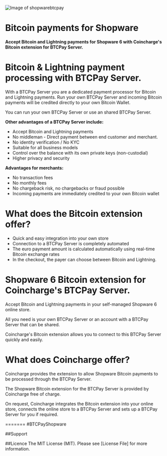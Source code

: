![Image of shopwarebtcpay](https://shopware.coincharge.io/media/e1/41/ca/1664280813/shopware-btcpay-plugin.png)

# Bitcoin payments for Shopware

**Accept Bitcoin and Lightning payments for Shopware 6 with Coincharge's Bitcoin extension for BTCPay Server.**

# Bitcoin & Lightning payment processing with BTCPay Server.

With a BTCPay Server you are a dedicated payment processor for Bitcoin and Lightning payments. Run your own BTCPay Server and incoming Bitcoin payments will be credited directly to your own Bitcoin Wallet.

You can run your own BTCPay Server or use an shared BTCPay Server.

**Other advantages of a BTCPay Server include:**

- Accept Bitcoin and Lightning payments
- No middleman - Direct payment between end customer and merchant.
- No identity verification / No KYC
- Suitable for all business models
- Control over the balance with its own private keys (non-custodial)
- Higher privacy and security

**Advantages for merchants:**

- No transaction fees
- No monthly fees
- No chargeback risk, no chargebacks or fraud possible
- Incoming payments are immediately credited to your own Bitcoin wallet

# What does the Bitcoin extension offer?

- Quick and easy integration into your own store
- Connection to a BTCPay Server is completely automated
- The euro payment amount is calculated automatically using real-time Bitcoin exchange rates
- In the checkout, the payer can choose between Bitcoin and Lightning.

# Shopware 6 Bitcoin extension for Coincharge's BTCPay Server.

Accept Bitcoin and Lightning payments in your self-managed Shopware 6 online store.

All you need is your own BTCPay Server or an account with a BTCPay Server that can be shared.

Coincharge's Bitcoin extension allows you to connect to this BTCPay Server quickly and easily.

# What does Coincharge offer?
Coincharge provides the extension to allow Shopware Bitcoin payments to be processed through the BTCPay Server.

The Shopware Bitcoin extension for the BTCPay Server is provided by Coincharge free of charge.

On request, Coincharge integrates the Bitcoin extension into your online store, connects the online store to a BTCPay Server and sets up a BTCPay Server for you if required.

=======
#BTCPayShopware


##Support

##Licence
The MIT License (MIT). Please see [License File] for more information.


